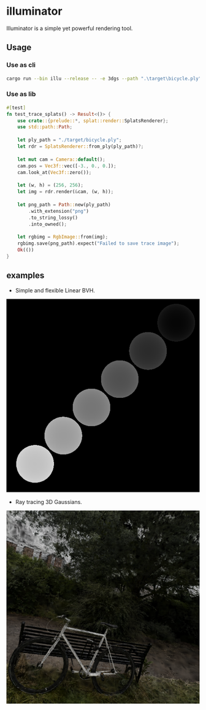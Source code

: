 # illuminator


Illuminator is a simple yet powerful rendering tool.


## Usage

### Use as cli

```Bash
cargo run --bin illu --release -- -e 3dgs --path ".\target\bicycle.ply" --res "1024x1024"
```

### Use as lib

```Rust
#[test]
fn test_trace_splats() -> Result<()> {
    use crate::{prelude::*, splat::render::SplatsRenderer};
    use std::path::Path;

    let ply_path = "./target/bicycle.ply";
    let rdr = SplatsRenderer::from_ply(ply_path)?;

    let mut cam = Camera::default();
    cam.pos = Vec3f::vec([-3., 0., 0.]);
    cam.look_at(Vec3f::zero());

    let (w, h) = (256, 256);
    let img = rdr.render(&cam, (w, h));

    let png_path = Path::new(ply_path)
        .with_extension("png")
        .to_string_lossy()
        .into_owned();

    let rgbimg = RgbImage::from(img);
    rgbimg.save(png_path).expect("Failed to save trace image");
    Ok(())
}
```


## examples

- Simple and flexible Linear BVH.

![BVH](./doc/bvh_example.png)


- Ray tracing 3D Gaussians. 

![3D Gaussian](./doc/bicycle.png)

